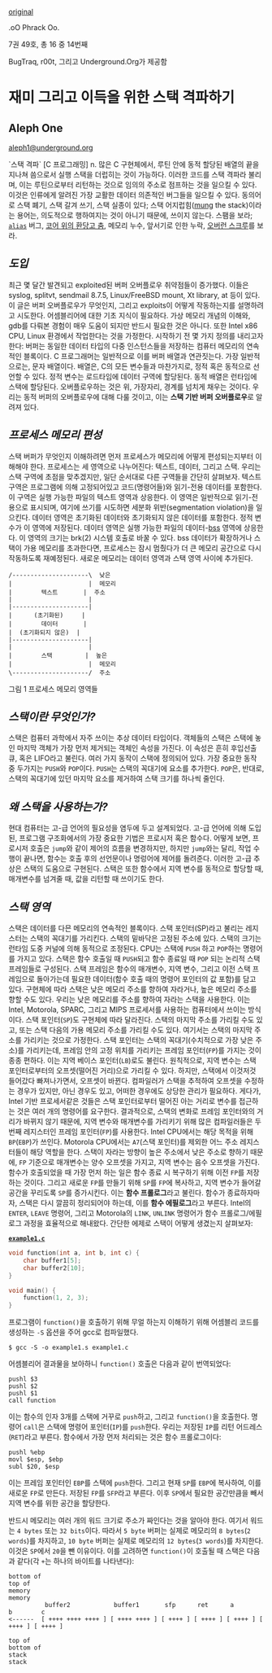 [original](./original/stack_smashing.pdf)

.oO Phrack Oo.  
  
7권 49호, 총 16 중 14번째  
  
BugTraq, r00t, 그리고 Underground.Org가 제공함  

# 재미 그리고 이득을 위한 스택 격파하기

## Aleph One
aleph1@underground.org

\`스택 격파\` [C 프로그래밍] n. 많은 C 구현체에서, 루틴 안에 동적 할당된 배열의 끝을 지나쳐 씀으로서 실행 스택을 더럽히는 것이 가능하다. 이러한 코드를 스택 격파라 불리며, 이는 루틴으로부터 리턴하는 것으로 임의의 주소로 점프하는 것을 일으킬 수 있다. 이것은 인류에게 알려진 가장 교활한 데이터 의존적인 버그들을 일으킬 수 있다. 동의어로 스택 폐기, 스택 갈겨 쓰기, 스택 실종이 있다; 스택 어지럽힘([mung](http://www.catb.org/~esr/jargon/html/M/mung.html) the stack)이라는 용어는, 의도적으로 행하여지는 것이 아니기 때문에, 쓰이지 않는다. 스팸을 보라; [`alias`](https://ss64.com/bash/alias.html) 버그, [코어 위의 환당고 춤](http://www.catb.org/jargon/html/F/fandango-on-core.html), 메모리 누수, 앞서기로 인한 누락, [오버런 스크루](http://www.catb.org/jargon/html/O/overrun-screw.html)를 보라.

## *도입*
최근 몇 달간 발견되고 exploited된 버퍼 오버플로우 취약점들이 증가했다. 이들은 syslog, splitvt, sendmail 8.7.5, Linux/FreeBSD mount, Xt library, at 등이 있다. 이 글은 버퍼 오버플로우가 무엇인지, 그리고 exploits이 어떻게 작동하는지를 설명하려고 시도한다. 어셈블리어에 대한 기초 지식이 필요하다. 가상 메모리 개념의 이해와, gdb를 다뤄본 경험이 매우 도움이 되지만 반드시 필요한 것은 아니다. 또한 Intel x86 CPU, Linux 환경에서 작업한다는 것을 가정한다. 시작하기 전 몇 가지 정의를 내리고자 한다: 버퍼는 동일한 데이터 타입의 다중 인스턴스들을 저장하는 컴퓨터 메모리의 연속적인 블록이다. C 프로그래머는 일반적으로 이를 버퍼 배열과 연관짓는다. 가장 일반적으로는, 문자 배열이다. 배열은, C의 모든 변수들과 마찬가지로, 정적 혹은 동적으로 선언할 수 있다. 정적 변수는 로드타임에 데이터 구역에 할당된다. 동적 배열은 런타임에 스택에 할당된다. 오버플로우하는 것은 위, 가장자리, 경계를 넘치게 채우는 것이다. 우리는 동적 버퍼의 오버플로우에 대해 다룰 것이고, 이는 **스택 기반 버퍼 오버플로우**로 알려져 있다. 

## *프로세스 메모리 편성*
스택 버퍼가 무엇인지 이해하려면 먼저 프로세스가 메모리에 어떻게 편성되는지부터 이해해야 한다. 프로세스는 세 영역으로 나누어진다: 텍스트, 데이터, 그리고 스택. 우리는 스택 구역에 초점을 맞추겠지만, 일단 순서대로 다른 구역들을 간단히 살펴보자. 텍스트 구역은 프로그램에 의해 고정되어있고 코드(명령어들)와 읽기-전용 데이터를 포함한다. 이 구역은 실행 가능한 파일의 텍스트 영역과 상응한다. 이 영역은 일반적으로 읽기-전용으로 표시되며, 여기에 쓰기를 시도하면 세분화 위반(segmentation violation)을 일으킨다. 데이터 영역은 초기화된 데이터와 초기화되지 않은 데이터를 포함한다. 정적 변수가 이 영역에 저장된다. 데이터 영역은 실행 가능한 파일의 데이터-[bss](https://ko.wikipedia.org/wiki/.bss) 영역에 상응한다. 이 영역의 크기는 brk(2) 시스템 호출로 바꿀 수 있다. bss 데이터가 확장하거나 스택이 가용 메모리를 초과한다면, 프로세스는 잠시 멈췄다가 더 큰 메모리 공간으로 다시 작동하도록 재예정된다. 새로운 메모리는 데이터 영역과 스택 영역 사이에 추가된다.

```
/---------------------\  낮은
|                     |  메모리
|        텍스트       |  주소
|                     |
|---------------------|
|      (초기화된)     |
|        데이터       |
|  (초기화되지 않은)  |
|---------------------|
|                     |
|        스택         |  높은
|                     |  메모리
\---------------------/  주소
```
그림 1 프로세스 메모리 영역들  

## *스택이란 무엇인가?*
스택은 컴퓨터 과학에서 자주 쓰이는 추상 데이터 타입이다. 객체들의 스택은 스택에 놓인 마지막 객체가 가장 먼저 제거되는 객체인 속성을 가진다. 이 속성은 흔히 후입선출 큐, 혹은 LIFO라고 불린다. 여러 가지 동작이 스택에 정의되어 있다. 가장 중요한 동작 중 두가지는 `PUSH`와 `POP`이다. `PUSH`는 스택의 꼭대기에 요소를 추가한다. `POP`은, 반대로, 스택의 꼭대기에 있던 마지막 요소를 제거하여 스택 크기를 하나씩 줄인다.

## *왜 스택을 사용하는가?*
현대 컴퓨터는 고-급 언어의 필요성을 염두에 두고 설계되었다. 고-급 언어에 의해 도입된, 프로그램 구조화에서의 가장 중요한 기법은 프로시저 혹은 함수다. 어떻게 보면, 프로시저 호출은 `jump`와 같이 제어의 흐름을 변경하지만, 하지만 `jump`와는 달리, 작업 수행이 끝나면, 함수는 호출 후의 선언문이나 명렁어에 제어를 돌려준다. 이러한 고-급 추상은 스택의 도움으로 구현된다. 스택은 또한 함수에서 지역 변수를 동적으로 할당할 때, 매개변수를 넘겨줄 때, 값을 리턴할 때 쓰이기도 한다.

## *스택 영역*
스택은 데이터를 다믄 메모리의 연속적인 블록이다. 스택 포인터(SP)라고 불리는 레지스터는 스택의 꼭대기를 가리킨다. 스택의 밑바닥은 고정된 주소에 있다. 스택의 크기는 런타임 도중 커널에 의해 동적으로 조정된다. CPU는 스택에 `PUSH` 하고 `POP`하는 명령어를 가지고 있다. 스택은 함수 호출일 때 `PUSH`되고 함수 종료일 때 `POP` 되는 논리적 스택 프레임들로 구성된다. 스택 프레임은 함수의 매개변수, 지역 변수, 그리고 이전 스택 프레임으로 돌아가는데 필요한 데이터(함수 호출 때의 명령어 포인터의 값 포함)를 담고 있다. 구현체에 따라 스택은 낮은 메모리 주소를 향하여 자라거나, 높은 메모리 주소를 향할 수도 있다. 우리는 낮은 메모리를 주소를 향하여 자라는 스택을 사용한다. 이는 Intel, Motorola, SPARC, 그리고 MIPS 프로세서를 사용하는 컴퓨터에서 쓰이는 방식이다. 스택 포인터(`SP`)도 구현체에 따라 달라진다. 스택의 마지막 주소를 가리킬 수도 있고, 또는 스택 다음의 가용 메모리 주소를 가리킬 수도 있다. 여기서는 스택의 마지막 주소를 가리키는 것으로 가정한다. 스택 포인터는 스택의 꼭대기(수치적으로 가장 낮은 주소)를 가리키는데, 프레임 안의 고정 위치를 가리키는 프레임 포인터(`FP`)를 가지는 것이 종종 편하다. 이는 지역 베이스 포인터(`LB`)로도 불린다. 원칙적으로, 지역 변수는 스택 포인터로부터의 오프셋(떨어진 거리)으로 가리킬 수 있다. 하지만, 스택에서 이것저것 들어갔다 빠져나가면서, 오프셋이 바뀐다. 컴파일러가 스택을 추적하여 오프셋을 수정하는 경우가 있지만, 아닌 경우도 있고, 어떠한 경우에도 상당한 관리가 필요하다. 게다가, Intel 기반 프로세서같은 것들은 스택 포인터로부터 떨어진 아는 거리로 변수를 접근하는 것은 여러 개의 명령어를 요구한다. 결과적으로, 스택의 변화로 프레임 포인터와의 거리가 바뀌지 않기 때문에, 지역 변수와 매개변수를 가리키기 위해 많은 컴파일러들은 두번째 레지스터인 프레임 포인터(`FP`)를 사용한다. Intel CPU에서는 해당 목적을 위해 `BP`(`EBP`)가 쓰인다. Motorola CPU에서는 `A7`(스택 포인터)를 제외한 어느 주소 레지스터들이 해당 역할을 한다. 스택이 자라는 방향이 높은 주소에서 낮은 주소로 향하기 때문에, `FP` 기준으로 매개변수는 양수 오프셋을 가지고, 지역 변수는 음수 오프셋을 가진다. 함수가 호출되었을 때 가장 먼저 하는 일은 함수 종료 시 복구하기 위해 이전 `FP`를 저장하는 것이다. 그리고 새로운 `FP`를 만들기 위해 `SP`를 `FP`에 복사하고, 지역 변수가 들어갈 공간을 꾸리도록 `SP`를 증가시킨다. 이는 **함수 프롤로그**라고 불린다. 함수가 종료하자마자, 스택은 다시 깔끔히 정리되어야 하는데, 이를 **함수 에필로그**라고 부른다. Intel의 `ENTER`, `LEAVE` 명령어, 그리고 Motorola의 `LINK`, `UNLINK` 명령어가 함수 프롤로그/에필로그 과정을 효율적으로 해내왔다. 간단한 에제로 스택이 어떻게 생겼는지 살펴보자:
  
**[`example1.c`](./files/example1.c)**
```c
void function(int a, int b, int c) {
    char buffer1[5];
    char buffer2[10];
}

void main() {
    function(1, 2, 3);
}
```

프로그램이 `function()`을 호출하기 위해 무얼 하는지 이해하기 위해 어셈블리 코드를 생성하는 `-S` 옵션을 주어 gcc로 컴파일했다. 

```
$ gcc -S -o example1.s example1.c
```

어셈블리어 결과물을 보아하니 `function()` 호출은 다음과 같이 번역되었다:
```assembly
pushl $3
pushl $2
pushl $1
call function
```

이는 함수의 인자 3개를 스택에 거꾸로 `push`하고, 그리고 `function()`을 호출한다. 명령어 `call`은 스택에 명령어 포인터(`IP`)를 `push`한다. 우리는 저장된 `IP`를 리턴 어드레스(`RET`)라고 부른다. 함수에서 가장 먼저 처리되는 것은 함수 프롤로그이다:

```assembly
pushl %ebp
movl $esp, $ebp
subl $20, $esp
```

이는 프레임 포인터인 `EBP`를 스택에 `push`한다. 그리고 현재 `SP`를 `EBP`에 복사하여, 이를 새로운 `FP`로 만든다. 저장된 `FP`를 `SFP`라고 부른다. 이후 `SP`에서 필요한 공간만큼을 빼서 지역 변수를 위한 공간을 할당한다.  
  
반드시 메모리는 여러 개의 워드 크기로 주소가 짜인다는 것을 알아야 한다. 여기서 워드는 `4 bytes` 또는 `32 bits`이다. 따라서 `5 byte` 버퍼는 실제로 메모리의 `8 bytes`(`2 words`)를 차지하고, `10 byte` 버퍼는 실제로 메모리의 `12 bytes`(`3 words`)를 차지한다. 이것은 `SP`에서 `20`을 뺀 이유이다. 이를 고려하면 `function()`이 호출될 때 스택은 다음과 같다(각 `+`는 하나의 바이트를 나타낸다):

```
bottom of                                                                               top of
memory                                                                                  memory
          buffer2            buffer1       sfp      ret      a        b        c
<------  [ ++++ ++++ ++++ ] [ ++++ ++++ ] [ ++++ ] [ ++++ ] [ ++++ ] [ ++++ ] [ ++++ ]

top of                                                                              bottom of
stack                                                                                   stack
```
